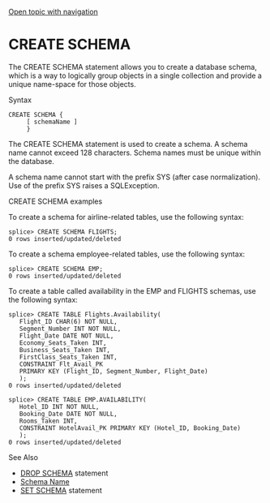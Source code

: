 [Open topic with navigation](../../../index.html#Shared/SQLReference/Statements/CreateSchema.html)

<a href="" id="Statements.CreateSchema"></a>[]()CREATE SCHEMA
=============================================================

The <span class="CodeFont">CREATE SCHEMA</span> statement allows you to create a database schema, which is a way to logically group objects in a single collection and provide a unique name-space for those objects.

Syntax

``` FcnSyntax
CREATE SCHEMA {
     [ schemaName ] 
     }
```

The <span class="CodeFont">CREATE SCHEMA</span> statement is used to create a schema. A schema name cannot exceed <span class="CodeFont">128</span> characters. Schema names must be unique within the database.

A schema name cannot start with the prefix <span class="CodeFont">SYS</span> (after case normalization). Use of the prefix <span class="CodeFont">SYS</span> raises a <span class="ItalicFont">SQLException</span>.

CREATE SCHEMA examples

To create a schema for airline-related tables, use the following syntax:

``` Example
splice> CREATE SCHEMA FLIGHTS;
0 rows inserted/updated/deleted
```

To create a schema employee-related tables, use the following syntax:

``` Example
splice> CREATE SCHEMA EMP;
0 rows inserted/updated/deleted
```

To create a table called availability in the EMP and FLIGHTS schemas, use the following syntax:

``` Example
splice> CREATE TABLE Flights.Availability(
   Flight_ID CHAR(6) NOT NULL,
   Segment_Number INT NOT NULL,
   Flight_Date DATE NOT NULL, 
   Economy_Seats_Taken INT,
   Business_Seats_Taken INT, 
   FirstClass_Seats_Taken INT, 
   CONSTRAINT Flt_Avail_PK
   PRIMARY KEY (Flight_ID, Segment_Number, Flight_Date)
   );
0 rows inserted/updated/deleted

splice> CREATE TABLE EMP.AVAILABILITY(
   Hotel_ID INT NOT NULL,
   Booking_Date DATE NOT NULL,
   Rooms_Taken INT,
   CONSTRAINT HotelAvail_PK PRIMARY KEY (Hotel_ID, Booking_Date)
   );   
0 rows inserted/updated/deleted
```

See Also

-   <span class="CodeFont">[DROP SCHEMA](DropSchema.html)</span> statement
-   [Schema Name](../Identifiers/IdentifierTypes.html#SchemaName)
-   <span class="CodeFont">[SET SCHEMA](SetSchema.html)</span> statement

 


